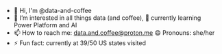 - 👋 Hi, I'm @data-and-coffee
- 👀 I’m interested in all things data (and coffee), 🌱 currently learning Power Platform and AI
- 📫 How to reach me: data.and.coffee@proton.me 😄 Pronouns: she/her
- ⚡ Fun fact: currently at 39/50 US states visited
